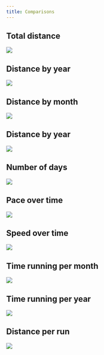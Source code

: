 ```yaml
---
title: Comparisons
---
```


## Total distance
![](plots/compare-distance-total.jpg)

## Distance by year
![](plots/compare-distance-by-year.jpg)

## Distance by month
![](plots/compare-distance-by-month.jpg)

## Distance by year
![](plots/compare-distance-by-year-bar.jpg)

## Number of days
![](plots/compare-n-days-by-year-bar.jpg)

## Pace over time
![](plots/compare-pace-with-trend.jpg)

## Speed over time
![](plots/compare-speed-with-trend.jpg)

## Time running per month
![](plots/compare-time-by-month.jpg)

## Time running per year
![](plots/compare-time-by-year-bar.jpg)

## Distance per run
![](plots/compare-distance-per-run.jpg)
